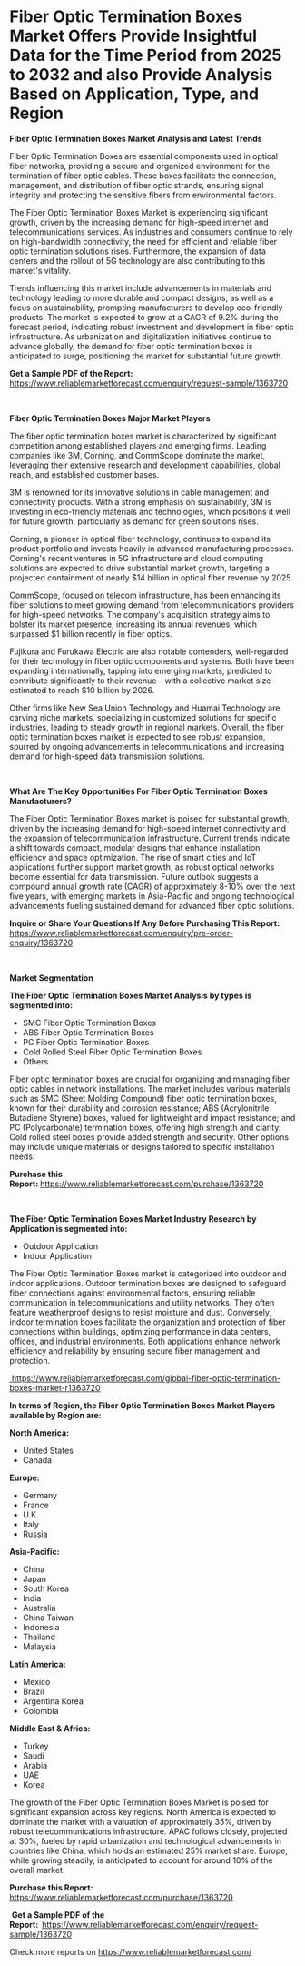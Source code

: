 <p><h1>Fiber Optic Termination Boxes Market Offers Provide Insightful Data for the Time Period from 2025 to 2032 and also Provide Analysis Based on Application, Type, and Region</h1></p><p><strong>Fiber Optic Termination Boxes Market Analysis and Latest Trends</strong></p>
<p><p>Fiber Optic Termination Boxes are essential components used in optical fiber networks, providing a secure and organized environment for the termination of fiber optic cables. These boxes facilitate the connection, management, and distribution of fiber optic strands, ensuring signal integrity and protecting the sensitive fibers from environmental factors. </p><p>The Fiber Optic Termination Boxes Market is experiencing significant growth, driven by the increasing demand for high-speed internet and telecommunications services. As industries and consumers continue to rely on high-bandwidth connectivity, the need for efficient and reliable fiber optic termination solutions rises. Furthermore, the expansion of data centers and the rollout of 5G technology are also contributing to this market's vitality. </p><p>Trends influencing this market include advancements in materials and technology leading to more durable and compact designs, as well as a focus on sustainability, prompting manufacturers to develop eco-friendly products. The market is expected to grow at a CAGR of 9.2% during the forecast period, indicating robust investment and development in fiber optic infrastructure. As urbanization and digitalization initiatives continue to advance globally, the demand for fiber optic termination boxes is anticipated to surge, positioning the market for substantial future growth.</p></p>
<p><strong>Get a Sample PDF of the Report:&nbsp;</strong> <a href="https://www.reliablemarketforecast.com/enquiry/request-sample/1363720?utm_campaign=2615&utm_medium=2&utm_source=Github&utm_content=ia&utm_term=19022025&utm_id=fiber-optic-termination-boxes">https://www.reliablemarketforecast.com/enquiry/request-sample/1363720</a></p>
<p>&nbsp;</p>
<p><strong>Fiber Optic Termination Boxes Major Market Players</strong></p>
<p><p>The fiber optic termination boxes market is characterized by significant competition among established players and emerging firms. Leading companies like 3M, Corning, and CommScope dominate the market, leveraging their extensive research and development capabilities, global reach, and established customer bases.</p><p>3M is renowned for its innovative solutions in cable management and connectivity products. With a strong emphasis on sustainability, 3M is investing in eco-friendly materials and technologies, which positions it well for future growth, particularly as demand for green solutions rises.</p><p>Corning, a pioneer in optical fiber technology, continues to expand its product portfolio and invests heavily in advanced manufacturing processes. Corning's recent ventures in 5G infrastructure and cloud computing solutions are expected to drive substantial market growth, targeting a projected containment of nearly $14 billion in optical fiber revenue by 2025.</p><p>CommScope, focused on telecom infrastructure, has been enhancing its fiber solutions to meet growing demand from telecommunications providers for high-speed networks. The company's acquisition strategy aims to bolster its market presence, increasing its annual revenues, which surpassed $1 billion recently in fiber optics.</p><p>Fujikura and Furukawa Electric are also notable contenders, well-regarded for their technology in fiber optic components and systems. Both have been expanding internationally, tapping into emerging markets, predicted to contribute significantly to their revenue – with a collective market size estimated to reach $10 billion by 2026.</p><p>Other firms like New Sea Union Technology and Huamai Technology are carving niche markets, specializing in customized solutions for specific industries, leading to steady growth in regional markets. Overall, the fiber optic termination boxes market is expected to see robust expansion, spurred by ongoing advancements in telecommunications and increasing demand for high-speed data transmission solutions.</p></p>
<p>&nbsp;</p>
<p><strong>What Are The Key Opportunities For Fiber Optic Termination Boxes Manufacturers?</strong></p>
<p><p>The Fiber Optic Termination Boxes market is poised for substantial growth, driven by the increasing demand for high-speed internet connectivity and the expansion of telecommunication infrastructure. Current trends indicate a shift towards compact, modular designs that enhance installation efficiency and space optimization. The rise of smart cities and IoT applications further support market growth, as robust optical networks become essential for data transmission. Future outlook suggests a compound annual growth rate (CAGR) of approximately 8-10% over the next five years, with emerging markets in Asia-Pacific and ongoing technological advancements fueling sustained demand for advanced fiber optic solutions.</p></p>
<p><strong>Inquire or Share Your Questions If Any Before Purchasing This Report:</strong> <a href="https://www.reliablemarketforecast.com/enquiry/pre-order-enquiry/1363720?utm_campaign=2615&utm_medium=2&utm_source=Github&utm_content=ia&utm_term=19022025&utm_id=fiber-optic-termination-boxes">https://www.reliablemarketforecast.com/enquiry/pre-order-enquiry/1363720</a></p>
<p>&nbsp;</p>
<p><strong>Market Segmentation</strong></p>
<p><strong>The Fiber Optic Termination Boxes Market Analysis by types is segmented into:</strong></p>
<p><ul><li>SMC Fiber Optic Termination Boxes</li><li>ABS Fiber Optic Termination Boxes</li><li>PC Fiber Optic Termination Boxes</li><li>Cold Rolled Steel Fiber Optic Termination Boxes</li><li>Others</li></ul></p>
<p><p>Fiber optic termination boxes are crucial for organizing and managing fiber optic cables in network installations. The market includes various materials such as SMC (Sheet Molding Compound) fiber optic termination boxes, known for their durability and corrosion resistance; ABS (Acrylonitrile Butadiene Styrene) boxes, valued for lightweight and impact resistance; and PC (Polycarbonate) termination boxes, offering high strength and clarity. Cold rolled steel boxes provide added strength and security. Other options may include unique materials or designs tailored to specific installation needs.</p></p>
<p><strong>Purchase this Report:&nbsp;</strong><a href="https://www.reliablemarketforecast.com/purchase/1363720?utm_campaign=2615&utm_medium=2&utm_source=Github&utm_content=ia&utm_term=19022025&utm_id=fiber-optic-termination-boxes">https://www.reliablemarketforecast.com/purchase/1363720</a></p>
<p>&nbsp;</p>
<p><strong>The Fiber Optic Termination Boxes Market Industry Research by Application is segmented into:</strong></p>
<p><ul><li>Outdoor Application</li><li>Indoor Application</li></ul></p>
<p><p>The Fiber Optic Termination Boxes market is categorized into outdoor and indoor applications. Outdoor termination boxes are designed to safeguard fiber connections against environmental factors, ensuring reliable communication in telecommunications and utility networks. They often feature weatherproof designs to resist moisture and dust. Conversely, indoor termination boxes facilitate the organization and protection of fiber connections within buildings, optimizing performance in data centers, offices, and industrial environments. Both applications enhance network efficiency and reliability by ensuring secure fiber management and protection.</p></p>
<p><a href="https://www.reliablemarketforecast.com/global-fiber-optic-termination-boxes-market-r1363720?utm_campaign=2615&utm_medium=2&utm_source=Github&utm_content=ia&utm_term=19022025&utm_id=fiber-optic-termination-boxes">&nbsp;https://www.reliablemarketforecast.com/global-fiber-optic-termination-boxes-market-r1363720</a></p>
<p><strong>In terms of Region, the Fiber Optic Termination Boxes Market Players available by Region are:</strong></p>
<p>
    <p> <strong> North America: </strong>
        <ul>
            <li>United States</li>
            <li>Canada</li>
        </ul>
        </p> 
    <p> <strong> Europe: </strong>
        <ul>
            <li>Germany</li>
            <li>France</li>
            <li>U.K.</li>
            <li>Italy</li>
            <li>Russia</li>
        </ul>
        </p> 
    <p> <strong> Asia-Pacific: </strong>
        <ul>
            <li>China</li>
            <li>Japan</li>
            <li>South Korea</li>
            <li>India</li>
            <li>Australia</li>
            <li>China Taiwan</li>
            <li>Indonesia</li>
            <li>Thailand</li>
            <li>Malaysia</li>
        </ul>
        </p> 
    <p> <strong> Latin America: </strong>
        <ul>
            <li>Mexico</li>
            <li>Brazil</li>
            <li>Argentina Korea</li>
            <li>Colombia</li>
        </ul>
        </p> 
    <p> <strong> Middle East & Africa: </strong>
        <ul>
            <li>Turkey</li>
            <li>Saudi</li>
            <li>Arabia</li>
            <li>UAE</li>
            <li>Korea</li>
        </ul>
    </p>
    </p>
<p><p>The growth of the Fiber Optic Termination Boxes Market is poised for significant expansion across key regions. North America is expected to dominate the market with a valuation of approximately 35%, driven by robust telecommunications infrastructure. APAC follows closely, projected at 30%, fueled by rapid urbanization and technological advancements in countries like China, which holds an estimated 25% market share. Europe, while growing steadily, is anticipated to account for around 10% of the overall market.</p></p>
<p><strong>Purchase this Report: </strong><a href="https://www.reliablemarketforecast.com/purchase/1363720?utm_campaign=2615&utm_medium=2&utm_source=Github&utm_content=ia&utm_term=19022025&utm_id=fiber-optic-termination-boxes">https://www.reliablemarketforecast.com/purchase/1363720</a></p>
<p>&nbsp;<strong>Get a Sample PDF of the Report:&nbsp;&nbsp;</strong><a href="https://www.reliablemarketforecast.com/enquiry/request-sample/1363720?utm_campaign=2615&utm_medium=2&utm_source=Github&utm_content=ia&utm_term=19022025&utm_id=fiber-optic-termination-boxes">https://www.reliablemarketforecast.com/enquiry/request-sample/1363720</a></p>
<p><strong></strong></p>
<p>Check more reports on <a href="https://www.reliablemarketforecast.com/?utm_campaign=2615&utm_medium=2&utm_source=Github&utm_content=ia&utm_term=19022025&utm_id=fiber-optic-termination-boxes">https://www.reliablemarketforecast.com/</a></p>